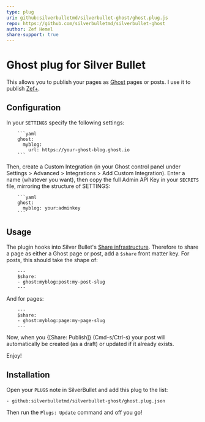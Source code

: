 ```yaml
---
type: plug
uri: github:silverbulletmd/silverbullet-ghost/ghost.plug.js
repo: https://github.com/silverbulletmd/silverbullet-ghost
author: Zef Hemel
share-support: true
---
```


<!-- #include [[https://raw.githubusercontent.com/silverbulletmd/silverbullet-ghost/main/README.md]] -->
# Ghost plug for Silver Bullet

This allows you to publish your pages as [Ghost](https://ghost.org/) pages or posts. I use it to publish [Zef+](https://zef.plus).

## Configuration
In your `SETTINGS` specify the following settings:

        ```yaml
        ghost:
          myblog:
            url: https://your-ghost-blog.ghost.io
        ```

Then, create a Custom Integration (in your Ghost control panel under Settings > Advanced > Integrations > Add Custom Integration). Enter a name (whatever you want), then copy the full Admin API Key in your `SECRETS` file, mirroring the structure of SETTINGS:

        ```yaml
        ghost:
          myblog: your:adminkey
        ```

## Usage
The plugin hooks into Silver Bullet's [Share infrastructure](https://silverbullet.md/%F0%9F%94%8C_Share). Therefore to share a page as either a Ghost page or post, add a `$share` front matter key. For posts, this should take the shape of:

        ---
        $share:
        - ghost:myblog:post:my-post-slug
        ---

And for pages:

        ---
        $share:
        - ghost:myblog:page:my-page-slug
        ---

Now, when you {[Share: Publish]} (Cmd-s/Ctrl-s) your post will automatically be created (as a draft) or updated if it already exists. 

Enjoy!

## Installation
Open your `PLUGS` note in SilverBullet and add this plug to the list:

```
- github:silverbulletmd/silverbullet-ghost/ghost.plug.json
```

Then run the `Plugs: Update` command and off you go!
<!-- /include -->
